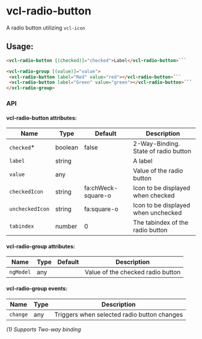 # vcl-radio-button

A radio button utilizing `vcl-icon`

## Usage:

 ```html
<vcl-radio-button [(checked)]="checked">Label</vcl-radio-button>```
```
 ```html
<vcl-radio-group [(value)]="value">
  <vcl-radio-button label="Red" value="red"></vcl-radio-button>```
  <vcl-radio-button label="Green" value="green"></vcl-radio-button>```
</vcl-radio-group>
```

### API 

#### vcl-radio-button attributes:

| Name                | Type        | Default            | Description
| ------------        | ----------- | ------------------ |--------------
| `checked`*          | boolean     | false              | 2-Way-Binding. State of radio button 
| `label`             | string      |                    | A label
| `value`             | any         |                    | Value of the radio button
| `checkedIcon`       | string      | fa:chWeck-square-o  | Icon to be displayed when checked 
| `uncheckedIcon`     | string      | fa:square-o        | Icon to be displayed when unchecked
| `tabindex`          | number      | 0                  | The tabindex of the radio button

#### vcl-radio-group attributes:

| Name                  | Type                   | Default  | Description
| --------------------- | ---------------------- | -------- |--------------
| `ngModel`             | any                    |          | Value of the checked radio button

#### vcl-radio-group events:
| Name                  | Type    | Description
| -                     | -       | -
| `change`              | any     | Triggers when selected radio button changes
 
*(1) Supports Two-way binding*
